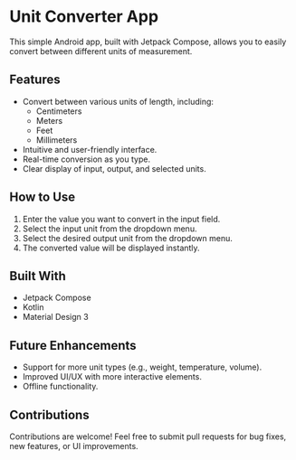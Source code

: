 # Unit Converter App

This simple Android app, built with Jetpack Compose, allows you to easily convert between different units of measurement.

## Features

- Convert between various units of length, including:
  - Centimeters
  - Meters
  - Feet
  - Millimeters
- Intuitive and user-friendly interface.
- Real-time conversion as you type.
- Clear display of input, output, and selected units.

## How to Use

1. Enter the value you want to convert in the input field.
2. Select the input unit from the dropdown menu.
3. Select the desired output unit from the dropdown menu.
4. The converted value will be displayed instantly.

## Built With

- Jetpack Compose
- Kotlin
- Material Design 3

## Future Enhancements

- Support for more unit types (e.g., weight, temperature, volume).
- Improved UI/UX with more interactive elements.
- Offline functionality.

## Contributions

Contributions are welcome! Feel free to submit pull requests for bug fixes, new features, or UI improvements.
